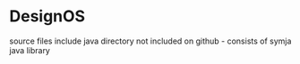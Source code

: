 # DesignOS
source files include java directory not included on github - consists of symja java library

